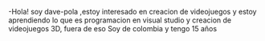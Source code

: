 -Hola! soy dave-pola
,estoy interesado en creacion de videojuegos y
 estoy aprendiendo lo que es programacion en visual studio y creacion de videojuegos 3D, fuera de eso
 Soy de colombia y tengo 15 años
